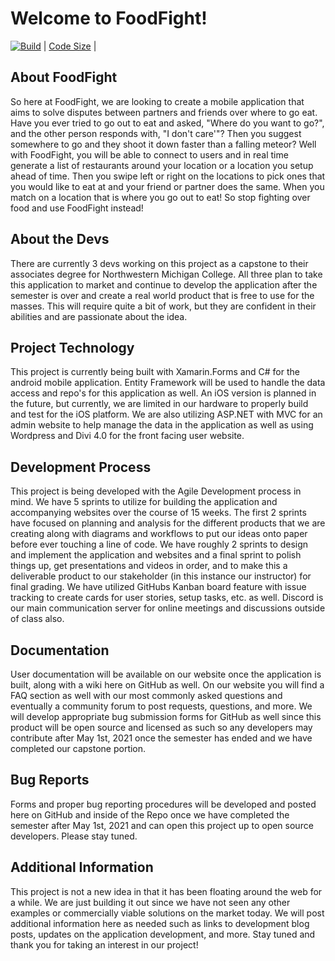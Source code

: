 # Welcome to FoodFight!
[![Build](https://github.com/FoodFightCPP/FoodFight/actions/workflows/dotnet.yml/badge.svg)](https://github.com/FoodFightCPP/FoodFight/actions/workflows/dotnet.yml) | [Code Size](https://img.shields.io/github/languages/code-size/FoodFightCPP/FoodFight) | 

## About FoodFight
So here at FoodFight, we are looking to create a mobile application that aims to solve disputes between partners and friends over where to go eat. Have you ever tried to go out to eat and asked, "Where do you want to go?", and the other person responds with, "I don't care'"? Then you suggest somewhere to go and they shoot it down faster than a falling meteor? 
Well with FoodFight, you will be able to connect to users and in real time generate a list of restaurants around your location or a location you setup ahead of time. Then you swipe left or right on the locations to pick ones that you would like to eat at and your friend or partner does the same. When you match on a location that is where you go out to eat! So stop fighting over food and use FoodFight instead!

## About the Devs
There are currently 3 devs working on this project as a capstone to their associates degree for Northwestern Michigan College. All three plan to take this application to market and continue to develop the application after the semester is over and create a real world product that is free to use for the masses. This will require quite a bit of work, but they are confident in their abilities and are passionate about the idea. 

## Project Technology
This project is currently being built with Xamarin.Forms and C# for the android mobile application. Entity Framework will be used to handle the data access and repo's for this application as well. An iOS version is planned in the future, but currently, we are limited in our hardware to properly build and test for the iOS platform. We are also utilizing ASP.NET with MVC for an admin website to help manage the data in the application as well as using Wordpress and Divi 4.0 for the front facing user website. 

## Development Process
This project is being developed with the Agile Development process in mind. We have 5 sprints to utilize for building the application and accompanying websites over the course of 15 weeks. The first 2 sprints have focused on planning and analysis for the different products that we are creating along with diagrams and workflows to put our ideas onto paper before ever touching a line of code. We have roughly 2 sprints to design and implement the application and websites and a final sprint to polish things up, get presentations and videos in order, and to make this a deliverable product to our stakeholder (in this instance our instructor) for final grading. We have utilized GitHubs Kanban board feature with issue tracking to create cards for user stories, setup tasks, etc. as well. Discord is our main communication server for online meetings and discussions outside of class also. 

## Documentation 
User documentation will be available on our website once the application is built, along with a wiki here on GitHub as well. On our website you will find a FAQ section as well with our most commonly asked questions and eventually a community forum to post requests, questions, and more. We will develop appropriate bug submission forms for GitHub as well since this product will be open source and licensed as such so any developers may contribute after May 1st, 2021 once the semester has ended and we have completed our capstone portion. 

## Bug Reports
Forms and proper bug reporting procedures will be developed and posted here on GitHub and inside of the Repo once we have completed the semester after May 1st, 2021 and can open this project up to open source developers. Please stay tuned.

## Additional Information
This project is not a new idea in that it has been floating around the web for a while. We are just building it out since we have not seen any other examples or commercially viable solutions on the market today. We will post additional information here as needed such as links to development blog posts, updates on the application development, and more. Stay tuned and thank you for taking an interest in our project!